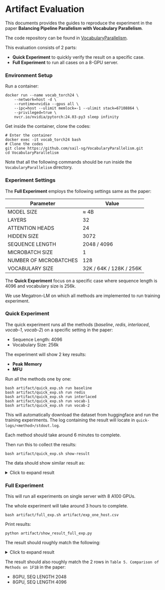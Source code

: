# Artifact Evaluation
This documents provides the guides to reproduce the experiment in the paper
**Balancing Pipeline Parallelism with Vocabulary Parallelism**.

The code repository can be found in [VocabularyParallelism](https://github.com/sail-sg/VocabularyParallelism).

This evaluation consists of 2 parts:
- **Quick Experiment** to quickly verify the result on a specific case.
- **Full Experiment** to run all cases on a 8-GPU server.

### Environment Setup
Run a container:
```shell
docker run --name vocab_torch24 \
    --network=host -d \
    --runtime=nvidia --gpus all \
    --ipc=host --ulimit memlock=-1 --ulimit stack=67108864 \
    --privileged=true \
    nvcr.io/nvidia/pytorch:24.03-py3 sleep infinity
```

Get inside the container, clone the codes:
```shell
# Enter the container
docker exec -it vocab_torch24 bash
# Clone the codes
git clone https://github.com/sail-sg/VocabularyParallelism.git
cd VocabularyParallelism
```

Note that all the following commands should be run inside the `VocabularyParallelism` directory.

### Experiment Settings
The **Full Experiment** employs the following settings same as the paper:

| Parameter               | Value                        |
|-------------------------|------------------------------|
| MODEL SIZE              | ≈ 4B                         |
| LAYERS                  | 32                           |
| ATTENTION HEADS         | 24                           |
| HIDDEN SIZE             | 3072                         |
| SEQUENCE LENGTH         | 2048 / 4096                  |
| MICROBATCH SIZE         | 1                            |
| NUMBER OF MICROBATCHES  | 128                          |
| VOCABULARY SIZE         | 32K / 64K / 128K / 256K      |

The **Quick Experiment** focus on a specific case where sequence length is 4096 and vocabulary size is 256k.

We use Megatron-LM on which all methods are implemented to run training experiment.

### Quick Experiment
The quick experiment runs all the methods (*baseline*, *redis*, *interlaced*, *vocab-1*, *vocab-2*) on a specific setting in the paper:
- Sequence Length: 4096
- Vocabulary Size: 256k

The experiment will show 2 key results:
- **Peak Memory**
- **MFU**

Run all the methods one by one:
```shell
bash artifact/quick_exp.sh run baseline
bash artifact/quick_exp.sh run redis
bash artifact/quick_exp.sh run interlaced
bash artifact/quick_exp.sh run vocab-1
bash artifact/quick_exp.sh run vocab-2
```

This will automatically download the dataset from huggingface and run the training experiments.
The log containing the result will locate in `quick-logs/<method>/stdout.log`.

Each method should take around 6 minutes to complete.

Then run this to collect the results:
```shell
bash artifact/quick_exp.sh show-result
```

The data should show similar result as:
<details>
<summary>Click to expand result</summary>


```
Method: baseline
Peak Memory: 33.7246 GB
MFU: 26.1384 %

Method: redis
Peak Memory: 33.7227 GB
MFU: 44.6888 %

Method: interlaced
Peak Memory: 31.207 GB
MFU: 42.5455 %

Method: vocab-1
Peak Memory: 27.3848 GB
MFU: 54.0276 %

Method: vocab-2
Peak Memory: 26.1094 GB
MFU: 53.5131 %
```

</details>

### Full Experiment
This will run all experiments on single server with 8 A100 GPUs.

The whole experiment will take around 3 hours to complete.
```shell
bash artifact/full_exp.sh artifact/exp_one_host.csv
```

Print results:
```shell
python artifact/show_result_full_exp.py
```

The result should roughly match the following:
<details>
<summary>Click to expand result</summary>

```
Seq Length Vocab Size     Method    MFU  Peak Memory (GB)
        2k        32k   baseline 47.52%             16.01
        2k        32k      redis 47.52%             16.01
        2k        32k    vocab-2 52.56%             15.87
        2k        32k    vocab-1 53.10%             16.64
        2k        32k interlaced 54.01%             17.87
---------------------------------------------------------
        2k        64k   baseline 40.82%             17.74
        2k        64k      redis 49.15%             17.74
        2k        64k    vocab-2 52.36%             16.64
        2k        64k    vocab-1 52.74%             17.48
        2k        64k interlaced 53.81%             18.63
---------------------------------------------------------
        2k       128k   baseline 33.70%             21.00
        2k       128k      redis 44.12%             21.00
        2k       128k    vocab-2 51.95%             17.56
        2k       128k    vocab-1 52.22%             18.40
        2k       128k interlaced 53.55%             19.70
---------------------------------------------------------
        2k       256k   baseline 17.29%             35.56
        2k       256k      redis 38.21%             27.63
        2k       256k    vocab-2 51.20%             18.85
        2k       256k    vocab-1 51.73%             19.44
        2k       256k interlaced 53.14%             21.15
---------------------------------------------------------
        4k        32k   baseline 52.82%             22.23
        4k        32k      redis 52.81%             22.23
        4k        32k    vocab-2 58.23%             23.39
        4k        32k    vocab-1 58.52%             24.97
        4k        32k interlaced 59.39%             27.38
---------------------------------------------------------
        4k        64k   baseline 45.78%             23.98
        4k        64k      redis 53.81%             23.98
        4k        64k    vocab-2 57.94%             23.14
        4k        64k    vocab-1 58.22%             24.58
        4k        64k interlaced 59.01%             27.43
---------------------------------------------------------
        4k       128k   baseline 37.13%             27.22
        4k       128k      redis 49.56%             27.22
        4k       128k    vocab-2 57.40%             24.56
        4k       128k    vocab-1 57.87%             26.10
        4k       128k interlaced 58.61%             29.04
---------------------------------------------------------
        4k       256k   baseline 27.63%             33.86
        4k       256k      redis 42.45%             33.72
        4k       256k    vocab-2 56.61%             26.25
        4k       256k    vocab-1 57.31%             27.38
        4k       256k interlaced 58.04%             30.72
```

</details>

The result should also roughly match the 2 rows in `Table 5. Comparison of Methods on 1F1B` in the paper:
- 8GPU, SEQ LENGTH 2048
- 8GPU, SEQ LENGTH 4096
